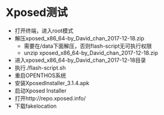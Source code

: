 # Xposed测试

- 打开终端，进入root模式
- 解压xposed_x86_64-by_David_chan_2017-12-18.zip
   - 需要在/data下面解压，否则flash-script无可执行权限
   - unzip xposed_x86_64-by_David_chan_2017-12-18.zip
- 进入xposed_x86_64-by_David_chan_2017-12-18目录
- 执行./flash-script.sh
- 重启OPENTHOS系统
- 安装XposedInstaller_3.1.4.apk
- 启动Xposed Installer
- 打开http://repo.xposed.info/
- 下载fakelocation
